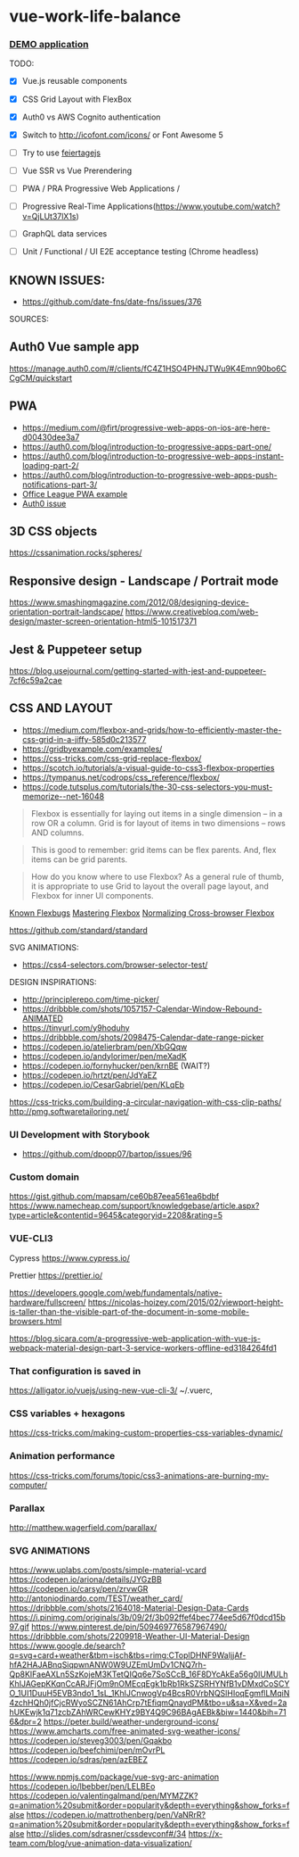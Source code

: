 # vue-work-life-balance

### [DEMO application](http://vlewin.me/vue-work-life-balance)

TODO:
* [x] Vue.js reusable components
* [x] CSS Grid Layout with FlexBox
* [x] Auth0 vs AWS Cognito authentication
* [x] Switch to http://icofont.com/icons/ or Font Awesome 5

* [ ] Try to use [feiertagejs](https://github.com/sfakir/feiertagejs)
* [ ] Vue SSR vs Vue Prerendering
* [ ] PWA / PRA Progressive Web Applications /
* [ ] Progressive Real-Time Applications(https://www.youtube.com/watch?v=QjLUt37lX1s)
* [ ] GraphQL data services
* [ ] Unit / Functional / UI E2E acceptance testing (Chrome headless)


## KNOWN ISSUES:
- https://github.com/date-fns/date-fns/issues/376

SOURCES:

## Auth0 Vue sample app

https://manage.auth0.com/#/clients/fC4Z1HSO4PHNJTWu9K4Emn90bo6CCgCM/quickstart

## PWA
- https://medium.com/@firt/progressive-web-apps-on-ios-are-here-d00430dee3a7
- https://auth0.com/blog/introduction-to-progressive-apps-part-one/
- https://auth0.com/blog/introduction-to-progressive-web-apps-instant-loading-part-2/
- https://auth0.com/blog/introduction-to-progressive-web-apps-push-notifications-part-3/
- [Office League PWA example](http://webagility.com/posts/progressive-web-app-part-4)
- [Auth0 issue](https://github.com/auth0/lock/issues/1065)

## 3D CSS objects
https://cssanimation.rocks/spheres/

## Responsive design - Landscape / Portrait mode
https://www.smashingmagazine.com/2012/08/designing-device-orientation-portrait-landscape/
https://www.creativebloq.com/web-design/master-screen-orientation-html5-101517371

## Jest & Puppeteer setup
https://blog.usejournal.com/getting-started-with-jest-and-puppeteer-7cf6c59a2cae

## CSS AND LAYOUT
* https://medium.com/flexbox-and-grids/how-to-efficiently-master-the-css-grid-in-a-jiffy-585d0c213577
* https://gridbyexample.com/examples/
* https://css-tricks.com/css-grid-replace-flexbox/
* https://scotch.io/tutorials/a-visual-guide-to-css3-flexbox-properties
* https://tympanus.net/codrops/css_reference/flexbox/
* https://code.tutsplus.com/tutorials/the-30-css-selectors-you-must-memorize--net-16048

> Flexbox is essentially for laying out items in a single dimension – in a row
> OR a column. Grid is for layout of items in two dimensions – rows AND columns.

> This is good to remember: grid items can be flex parents. And, flex items can
> be grid parents.

> How do you know where to use Flexbox? As a general rule of thumb, it is
> appropriate to use Grid to layout the overall page layout, and Flexbox for
> inner UI components.

[Known Flexbugs](https://github.com/philipwalton/flexbugs)
[Mastering Flexbox](http://www.sketchingwithcss.com/samplechapter/cheatsheet.html)
[Normalizing Cross-browser Flexbox](https://philipwalton.com/articles/normalizing-cross-browser-flexbox-bugs/)

<style lang="scss" src="assets/scss/style.scss"></style>

https://github.com/standard/standard

SVG ANIMATIONS:

* https://css4-selectors.com/browser-selector-test/

DESIGN INSPIRATIONS:

* http://principlerepo.com/time-picker/
* https://dribbble.com/shots/1057157-Calendar-Window-Rebound-ANIMATED
* https://tinyurl.com/y9hoduhy
* https://dribbble.com/shots/2098475-Calendar-date-range-picker
* https://codepen.io/atelierbram/pen/XbGQqw
* https://codepen.io/andylorimer/pen/meXadK
* https://codepen.io/fornyhucker/pen/krnBE (WAIT?)
* https://codepen.io/hrtzt/pen/JdYaEZ
* https://codepen.io/CesarGabriel/pen/KLqEb


https://css-tricks.com/building-a-circular-navigation-with-css-clip-paths/
http://pmg.softwaretailoring.net/


### UI Development with Storybook
- https://github.com/dpopp07/bartop/issues/96

### Custom domain

https://gist.github.com/mapsam/ce60b87eea561ea6bdbf
https://www.namecheap.com/support/knowledgebase/article.aspx?type=article&contentid=9645&categoryid=2208&rating=5

### VUE-CLI3

Cypress https://www.cypress.io/

Prettier https://prettier.io/

https://developers.google.com/web/fundamentals/native-hardware/fullscreen/
https://nicolas-hoizey.com/2015/02/viewport-height-is-taller-than-the-visible-part-of-the-document-in-some-mobile-browsers.html

https://blog.sicara.com/a-progressive-web-application-with-vue-js-webpack-material-design-part-3-service-workers-offline-ed3184264fd1

### That configuration is saved in

https://alligator.io/vuejs/using-new-vue-cli-3/ ~/.vuerc,

### CSS variables + hexagons

https://css-tricks.com/making-custom-properties-css-variables-dynamic/

### Animation performance

https://css-tricks.com/forums/topic/css3-animations-are-burning-my-computer/


### Parallax
http://matthew.wagerfield.com/parallax/

### SVG ANIMATIONS
https://www.uplabs.com/posts/simple-material-vcard
https://codepen.io/ariona/details/JYGzBB
https://codepen.io/carsy/pen/zrvwGR
http://antoniodinardo.com/TEST/weather_card/
https://dribbble.com/shots/2164018-Material-Design-Data-Cards
https://i.pinimg.com/originals/3b/09/2f/3b092ffef4bec774ee5d67f0dcd15b97.gif
https://www.pinterest.de/pin/509469776587967490/
https://dribbble.com/shots/2209918-Weather-UI-Material-Design
https://www.google.de/search?q=svg+card+weather&tbm=isch&tbs=rimg:CToplDHNF9WaIjjAf-hfA2HAJABnqSiqpwnANW0W9UZEmUmDv1CNQ7rh-Qp8KIFaeAXLn5SzKojeM3KTetQIQq6e7SoSCcB_16F8DYcAkEa56g0IUMULhKhIJAGepKKqnCcARJFjOm9nOMEcqEgk1bRb1RkSZSRHYNfB1vDMxdCoSCYO_1UI1DuuH5EVB3ndo1_1sL_1KhIJCnwogVp4BcsR0VrbNQSlHIoqEgmflLMqiN4zchHQh0jfCjcRWyoSCZN61AhCrp7tEfiqmQnaydPM&tbo=u&sa=X&ved=2ahUKEwjk1q71zcbZAhWRCewKHYz9BY4Q9C96BAgAEBk&biw=1440&bih=716&dpr=2
https://peter.build/weather-underground-icons/
https://www.amcharts.com/free-animated-svg-weather-icons/
https://codepen.io/steveg3003/pen/Gqakbo
https://codepen.io/beefchimi/pen/mOvrPL
https://codepen.io/sdras/pen/azEBEZ

https://www.npmjs.com/package/vue-svg-arc-animation
https://codepen.io/lbebber/pen/LELBEo
https://codepen.io/valentingalmand/pen/MYMZZK?q=animation%20submit&order=popularity&depth=everything&show_forks=false
https://codepen.io/mattrothenberg/pen/VaNRrR?q=animation%20submit&order=popularity&depth=everything&show_forks=false
http://slides.com/sdrasner/cssdevconf#/34
https://x-team.com/blog/vue-animation-data-visualization/
